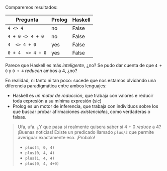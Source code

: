 Comparemos resultados: 

| Pregunta         | Prolog | Haskell |
|------------------|--------|---------|
|`4 <> 4`          |no      |   False |
|`4 + 0 <> 4 + 0`  |no      | False   |
|`4  <> 4 + 0`     |yes     | False   |
|`0 + 4  <> 4 + 0` |yes     | False   |

Parece que Haskell es más _inteligente_, ¿no? Se pudo dar cuenta de que `4 + 0` y `0 + 4` _reducen_ ambos a 4, ¿no?

En realidad, ni tanto ni tan poco: sucede que nos estamos olvidando una diferencia paradigmática entre ambos lenguajes: 

* Haskell es _un motor de reducción_, que trabaja con valores e reducir toda expresión a su mínima expresión (sic)
* Prolog es un motor de inferencia, que trabaja con individuos sobre los que buscar probar afirmaciones _existenciales_, como verdaderas o falsas. 

> Ufa, ufa. ¿Y que pasa si realmente quisera saber si 4 + 0 _reduce_ a 4? 
> ¡Buenas noticias! Existe un predicado llamado `plus/3` que permite averiguar exactamente eso. ¡Probalo!
> 
> 
> * `plus(4, 0, 4)`
> * `plus(0, 4, 4)`
> * `plus(1, 4, 4)`
> * `plus(0, 4, 4+0)`


